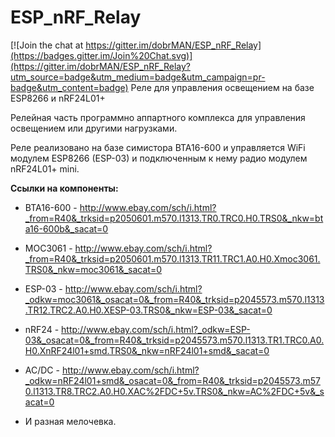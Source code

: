 # ESP_nRF_Relay

[![Join the chat at https://gitter.im/dobrMAN/ESP_nRF_Relay](https://badges.gitter.im/Join%20Chat.svg)](https://gitter.im/dobrMAN/ESP_nRF_Relay?utm_source=badge&utm_medium=badge&utm_campaign=pr-badge&utm_content=badge)
Реле для управления освещением на базе ESP8266 и nRF24L01+

Релейная часть программно аппартного комплекса для управления освещением или другими нагрузками.

Реле реализовано на базе симистора BTA16-600 и управляется WiFi модулем ESP8266 (ESP-03) и подключенным к нему радио модулем nRF24L01+ mini.

**Ссылки на компоненты:**

+ BTA16-600 - http://www.ebay.com/sch/i.html?_from=R40&_trksid=p2050601.m570.l1313.TR0.TRC0.H0.TRS0&_nkw=bta16-600b&_sacat=0

+ MOC3061 - http://www.ebay.com/sch/i.html?_from=R40&_trksid=p2050601.m570.l1313.TR11.TRC1.A0.H0.Xmoc3061.TRS0&_nkw=moc3061&_sacat=0

+ ESP-03 - http://www.ebay.com/sch/i.html?_odkw=moc3061&_osacat=0&_from=R40&_trksid=p2045573.m570.l1313.TR12.TRC2.A0.H0.XESP-03.TRS0&_nkw=ESP-03&_sacat=0

+ nRF24 - http://www.ebay.com/sch/i.html?_odkw=ESP-03&_osacat=0&_from=R40&_trksid=p2045573.m570.l1313.TR1.TRC0.A0.H0.XnRF24l01+smd.TRS0&_nkw=nRF24l01+smd&_sacat=0

+ AC/DC - http://www.ebay.com/sch/i.html?_odkw=nRF24l01+smd&_osacat=0&_from=R40&_trksid=p2045573.m570.l1313.TR8.TRC2.A0.H0.XAC%2FDC+5v.TRS0&_nkw=AC%2FDC+5v&_sacat=0

+ И разная мелочевка.
